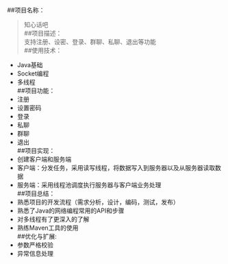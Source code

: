 
##项目名称：<br>
> 知心话吧<br>
##项目描述：<br>
> 支持注册、设密、登录、群聊、私聊、退出等功能<br>
##使用技术：<br>
+ Java基础<br>
+ Socket编程<br>
+ 多线程<br>
##项目功能：<br>
+ 注册<br>
+ 设置密码<br>
+ 登录<br>
+ 私聊<br>
+ 群聊<br>
+ 退出<br>
##项目实现：<br>
+ 创建客户端和服务端<br>
+ 客户端：分发任务，采用读写线程，将数据写入到服务器以及从服务器读取数据<br>
+ 服务端：采用线程池调度执行服务器与客户端业务处理<br>
##项目总结：<br>
+ 熟悉项目的开发流程（需求分析，设计，编码，测试，发布）<br>
+ 熟悉了Java的网络编程常用的API和步骤<br>
+ 对多线程有了更深入的了解<br>
+ 熟练Maven工具的使用<br>
##优化与扩展:<br>
+ 参数严格校验<br>
+ 异常信息处理<br>

